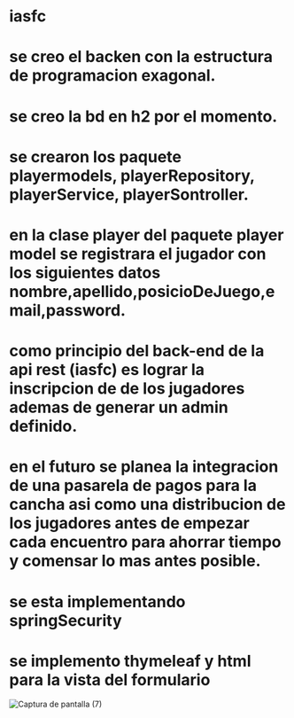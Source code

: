 # iasfc
# se creo el backen con la estructura de programacion exagonal. 
# se creo la bd en h2 por el momento.
# se crearon los paquete playermodels, playerRepository, playerService, playerSontroller.
# en la clase player del paquete player model se registrara el jugador con los siguientes datos nombre,apellido,posicioDeJuego,email,password.
# como  principio del back-end de la api rest (iasfc) es lograr la inscripcion de de los jugadores ademas de generar un admin definido.
# en el futuro se planea la integracion de una pasarela de pagos para la cancha asi como una distribucion de los jugadores antes de empezar cada encuentro para ahorrar tiempo y comensar lo mas antes posible.
# se esta implementando springSecurity
# se implemento thymeleaf y html para la vista del formulario
![Captura de pantalla (7)](https://github.com/lugox10/iasfc/assets/139795092/ec28e623-3f23-4f1b-9308-5950d2d85b21)
